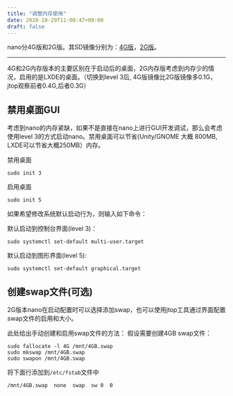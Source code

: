 ```yaml
---
title: "调整内存使用"
date: 2020-10-29T11:00:47+08:00
draft: false
---
```

nano分4G版和2G版。其SD镜像分别为：[4G版](https://developer.nvidia.com/jetson-nano-sd-card-image)，[2G版](https://developer.nvidia.com/jetson-nano-2gb-sd-card-image)。

---

4G和2G内存版本的主要区别在于启动后的桌面，2G内存版考虑到内存少的情况，启用的是LXDE的桌面。（切换到level 3后, 4G版镜像比2G版镜像多0.1G，jtop观察前者0.4G,后者0.3G）

## 禁用桌面GUI

考虑到nano的内存紧缺，如果不是直接在nano上进行GUI开发调试，那么会考虑使用level 3的方式启动nano。禁用桌面可以节省(Unity/GNOME 大概 800MB, LXDE可以节省大概250MB）内存。

禁用桌面
```
sudo init 3
```

启用桌面
```
sudo init 5
```

如果希望修改系统默认启动行为，则输入如下命令：

默认启动到控制台界面(level 3)：
```
sudo systemctl set-default multi-user.target
```

默认启动到图形界面(level 5):
```
sudo systemctl set-default graphical.target
```

## 创建swap文件(可选)
2G版本nano在启动配置时可以选择添加swap，也可以使用jtop工具通过界面配置swap文件的启用和大小。

此处给出手动创建和启用swap文件的方法：
假设需要创建4GB swap文件：

```
sudo fallocate -l 4G /mnt/4GB.swap
sudo mkswap /mnt/4GB.swap
sudo swapon /mnt/4GB.swap
```

将下面行添加到`/etc/fstab`文件中
```
/mnt/4GB.swap  none  swap  sw 0  0
```
